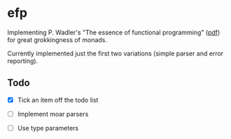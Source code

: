 efp
===

Implementing P. Wadler's "The essence of functional programming" ([pdf](http://www.eliza.ch/doc/wadler92essence_of_FP.pdf)) for great grokkingness of monads.

Currently implemented just the first two variations (simple parser and error reporting).

Todo
----
- [x] Tick an item off the todo list
- [ ] Implement moar parsers
- [ ] Use type parameters

